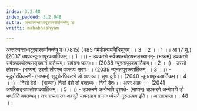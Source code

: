 ```yaml
---
index: 3.2.48
index_padded: 3.2.048
sutra: अन्तात्यन्ताध्वदूरपारसर्वानन्तेषु डः
vritti: mahabhashyam

---
```

 अन्तात्यन्ताध्वदूरपारसर्वानन्तेषु डः (7815) (485 गमेर्डप्रत्ययविधिसूत्रम्।। 3 । 2 ।। 1 ।। आ.17 सू.) (2037 उपपदन्यूनतापूरकवार्तिकम्।। 1 ।।) - डप्रकरणे सर्वत्रपन्नयोरुपसङ्ख्यानम्- (भाष्यम्) डप्रकरणे सर्वत्रपन्नयोरुपसङ्ख्यानं कर्तव्यम्। सर्वत्रगः पन्नगः।। (2038 न्यूनतापूरकवार्तिकम्।। 2 ।।) - उरसो लोपश्च- (भाष्यम्) उरसो लोपश्च वक्तव्यः उरगः।। (2039 न्यूनतापूरकवार्तिकम्।। 3 ।।) - सुदुरोरधिकरणे- (भाष्यम्) सुदुरोरधिकरणे डो वक्तव्यः। सुगः दुर्गः।। (2040 न्यूनतापूरकवार्तिकम्।। 4 ।।) - निसो देशे - (भाष्यम्) निसो देशे डो वक्तव्यः। निर्गो देशः।। अपर आह---- (2041 अपरिसङ्ख्यातोपपदवार्तिकम्।। 5 ।।) - डप्रकरणे अन्येष्वपि दृश्यते- (भाष्यम्) डप्रकरणे अन्येष्वपि डो भवतीति वक्तव्यम्। तत्र स्त्र्यगारगः अश्नुते यावदन्नाय ग्रामगः ध्वंसते गुरुतल्पग इति।। अन्तात्यन्ता।। 48 ।। 
